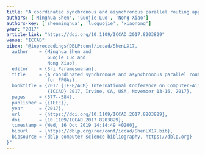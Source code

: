 ```yaml
---
title: "A coordinated synchronous and asynchronous parallel routing approach for FPGAs"
authors: ['Minghua Shen', 'Guojie Luo', 'Nong Xiao']
authors-key: ['shenminghua', 'luoguojie', 'xiaonong']
year: "2017"
article-link: "https://doi.org/10.1109/ICCAD.2017.8203829"
venue: "ICCAD"
bibex: "@inproceedings{DBLP:conf/iccad/ShenLX17,
  author    = {Minghua Shen and
               Guojie Luo and
               Nong Xiao},
  editor    = {Sri Parameswaran},
  title     = {A coordinated synchronous and asynchronous parallel routing approach
               for FPGAs},
  booktitle = {2017 {IEEE/ACM} International Conference on Computer-Aided Design,
               {ICCAD} 2017, Irvine, CA, USA, November 13-16, 2017},
  pages     = {577--584},
  publisher = {{IEEE}},
  year      = {2017},
  url       = {https://doi.org/10.1109/ICCAD.2017.8203829},
  doi       = {10.1109/ICCAD.2017.8203829},
  timestamp = {Wed, 16 Oct 2019 14:14:49 +0200},
  biburl    = {https://dblp.org/rec/conf/iccad/ShenLX17.bib},
  bibsource = {dblp computer science bibliography, https://dblp.org}
}"
---
```

